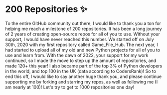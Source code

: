 # 200 Repositories ✨
To the entire GitHub community out there, I would like to thank you a ton for helping me reach a milestone of 200 repositories. It has been a long journey of 2 years of creating open-source repos for all of you to use. Without your support, I would have never reached this number. We started off on July 30th, 2020 with my first repository called Game_File_Hub. The next year, I had started to upload all of my old and new Python projects for all of you to use and learn from. With the dawn of 2022, your support for my work continued, so I made the move to step up the amount of repositories, and made 120+ this year! I also became part of the top 3% of Python developers in the world, and top 100 in the UK (data according to CodersRank)! So to end this off, I would like to say another huge thank you, and please continue supporting me by forking and starring my repos, as well as following me (I am nearly at 100)! Let's try to get to 1000 repositories one day!
